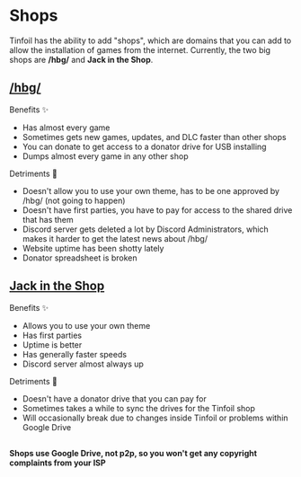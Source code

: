 # Shops

Tinfoil has the ability to add "shops", which are domains that you can add to allow the installation of games from the internet. Currently, the two big shops are **/hbg/** and **Jack in the Shop**.

## [/hbg/](https://hbgshop.ga/main.html)

Benefits ✨ 

* Has almost every game
* Sometimes gets new games, updates, and DLC faster than other shops
* You can donate to get access to a donator drive for USB installing
* Dumps almost every game in any other shop

Detriments 📛 

* Doesn't allow you to use your own theme, has to be one approved by /hbg/ (not going to happen)
* Doesn't have first parties, you have to pay for access to the shared drive that has them
* Discord server gets deleted a lot by Discord Administrators, which makes it harder to get the latest news about /hbg/
* Website uptime has been shotty lately
* Donator spreadsheet is broken

## [Jack in the Shop](https://jits.cc)

Benefits ✨ 

* Allows you to use your own theme
* Has first parties
* Uptime is better
* Has generally faster speeds 
* Discord server almost always up

Detriments 📛 

* Doesn't have a donator drive that you can pay for 
* Sometimes takes a while to sync the drives for the Tinfoil shop
* Will occasionally break due to changes inside Tinfoil or problems within Google Drive
##
**Shops use Google Drive, not p2p, so you won't get any copyright complaints from your ISP**
##
